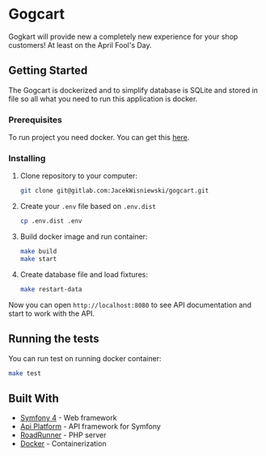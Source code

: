 # Gogcart

Gogkart will provide new a completely new experience for your shop customers! At least on the April Fool's Day.

## Getting Started

The Gogcart is dockerized and to simplify database is SQLite and stored in file so all what you need to run this application is docker.

### Prerequisites

To run project you need docker. You can get this [here](https://www.docker.com/get-started).

### Installing

1. Clone repository to your computer:
    ```bash
    git clone git@gitlab.com:JacekWisniewski/gogcart.git
    ```
1. Create your `.env` file based on `.env.dist`
    ```bash
    cp .env.dist .env
    ```
1. Build docker image and run container:
    ```bash
    make build
    make start
    ```
1. Create database file and load fixtures:
    ```bash
    make restart-data
    ```

Now you can open `http://localhost:8080` to see API documentation and start to work with the API.

## Running the tests

You can run test on running docker container:
```bash
make test
```

## Built With

* [Symfony 4](https://symfony.com/) - Web framework
* [Api Platform](https://api-platform.com/) - API framework for Symfony
* [RoadRunner](https://github.com/spiral/roadrunner) - PHP server
* [Docker](https://www.docker.com/) - Containerization

